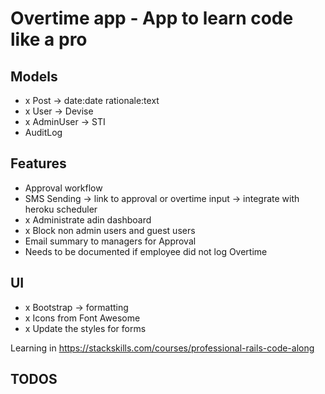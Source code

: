# Overtime app - App to learn code like a pro

## Models
- x Post -> date:date rationale:text
- x User -> Devise
- x AdminUser -> STI
- AuditLog

## Features
- Approval workflow
- SMS Sending -> link to approval or overtime input -> integrate with heroku scheduler
- x Administrate adin dashboard
- x Block non admin users and guest users
- Email summary to managers for Approval
- Needs to be documented if employee did not log Overtime

## UI
- x Bootstrap -> formatting
- x Icons from Font Awesome
- x Update the styles for forms

Learning in https://stackskills.com/courses/professional-rails-code-along

## TODOS
